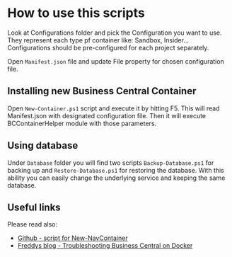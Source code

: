 # How to use this scripts

Look at Configurations folder and pick the Configuration you want to use.
They represent each type pf container like: Sandbox, Insider...
Configurations should be pre-configured for each project separately.

Open `Manifest.json` file and update File property for chosen configuration file.

## Installing new Business Central Container

Open `New-Container.ps1` script and execute it by hitting F5. This will read Manifest.json with designated configuration file. Then it will execute BCContainerHelper module with
those parameters.

## Using database

Under `Database` folder you will find two scripts `Backup-Database.ps1` for backing up
and `Restore-Database.ps1` for restoring the database. With this ability you can easily
change the underlying service and keeping the same database.

## Useful links

Please read also:
- [Github - script for New-NavContainer](https://github.com/microsoft/navcontainerhelper/blob/master/ContainerHandling/New-NavContainer.ps1)
- [Freddys blog - Troubleshooting Business Central on Docker](https://freddysblog.com/2020/10/12/troubleshooting-business-central-on-docker/)
